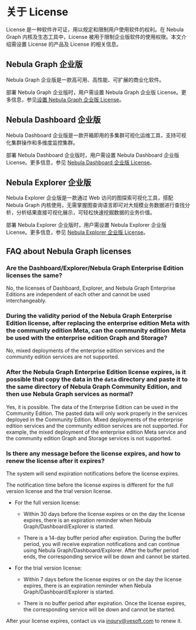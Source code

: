 # 关于 License

License 是一种软件许可证，用以规定和限制用户使用软件的权利。在 Nebula Graph 内核及生态工具中，License 被用于限制企业版软件的使用权限。本文介绍需设置 License 的产品及 License 的相关信息。

## Nebula Graph 企业版 

Nebula Graph 企业版是一款高可用、高性能、可扩展的商业化软件。

部署 Nebula Graph 企业版时，用户需设置 Nebula Graph 企业版 License。更多信息，参见[设置 Nebula Graph 企业版 License](../4.deployment-and-installation/deploy-license.md)。

## Nebula Dashboard 企业版

Nebula Dashboard 企业版是一款开箱即用的多集群可视化运维工具，支持可视化集群操作和多维度监控集群。

部署 Nebula Dashboard 企业版时，用户需设置 Nebula Dashboard 企业版 License。更多信息，参见 [Nebula Dashboard 企业版 License](../nebula-dashboard-ent/11.dashboard-ent-license.md)。

## Nebula Explorer 企业版

Nebula Explorer 企业版是一款通过 Web 访问的图探索可视化工具，搭配 Nebula Graph 内核使用，无需掌握图查询语言即可对大规模业务数据进行查找分析，分析结果直接可视化展示，可轻松快速挖掘数据的业务价值。

部署 Nebula Explorer 企业版时，用户需设置 Nebula Explorer 企业版 License。更多信息，参见 [Nebula Explorer 企业版 License](../nebula-explorer/deploy-connect/3.explorer-license.md)。


## FAQ about Nebula Graph licenses

### Are the Dashboard/Explorer/Nebula Graph Enterprise Edition licenses the same?

No, the licenses of Dashboard, Explorer, and Nebula Graph Enterprise Editions are independent of each other and cannot be used interchangeably.

### During the validity period of the Nebula Graph Enterprise Edition license, after replacing the enterprise edition Meta with the community edition Meta, can the community edition Meta be used with the enterprise edition Graph and Storage?

No, mixed deployments of the enterprise edition services and the community edition services are not supported.

### After the Nebula Graph Enterprise Edition license expires, is it possible that copy the data in the `data` directory and paste it to the same directory of Nebula Graph Community Edition, and then use Nebula Graph services as normal? 

Yes, it is possible. The data of the Enterprise Edition can be used in the Community Edition. The pasted data will only work properly in the services deployed in the Community Edition. Mixed deployments of the enterprise edition services and the community edition services are not supported. For example, the mixed deployment of the enterprise edition Meta service and the community edition Graph and Storage services is not supported.

### Is there any message before the license expires, and how to renew the license after it expires?

The system will send expiration notifications before the license expires.

The notification time before the license expires is different for the full version license and the trial version license.

- For the full version license:

  - Within 30 days before the license expires or on the day the license expires, there is an expiration reminder when Nebula Graph/Dashboard/Explorer is started.

  - There is a 14-day buffer period after expiration. During the buffer period, you will receive expiration notifications and can continue using Nebula Graph/Dashboard/Explorer. After the buffer period ends, the corresponding service will be down and cannot be started. 

- For the trial version license: 

  - Within 7 days before the license expires or on the day the license expires, there is an expiration reminder when Nebula Graph/Dashboard/Explorer is started.

  - There is no buffer period after expiration. Once the license expires, the corresponding service will be down and cannot be started. 


After your license expires, contact us via [inqury@vesoft.com](mailto:inqury@vesoft.com) to renew it.



